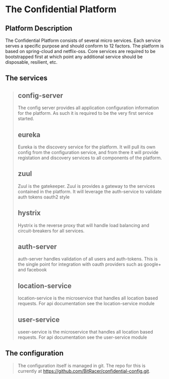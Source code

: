 The Confidential Platform
=
Platform Description
-
The Confidential Platform consists of several micro services.  Each service serves a specific purpose and should conform to 12 factors.  The platform is based on spring-cloud and netflix-oss.  Core services are required to be bootstrapped first at which point any additional service should be disposable, resilient, etc. 

The services
-
> ## config-server
> The config server provides all application configuration information for the platform.  As such it is required to be the very first service started.
> ## eureka
> Eureka is the discovery service for the platform.  It will pull its own config from the configuration service, and from there it will provide registation and discovery services to all components of the platform.
> ## zuul
> Zuul is the gatekeeper.  Zuul is provides a gateway to the services contained in the platform.  It will leverage the auth-service to validate auth tokens oauth2 style
> ## hystrix 
> Hystrix is the reverse proxy that will handle load balancing and circuit-breakers for all services.
> ## auth-server
> auth-server handles validation of all users and auth-tokens.  This is the single point for integration with oauth providers such as google+ and facebook
> ## location-service
> location-service is the microservice that handles all location based requests.  For api documentation see the location-service module
> ## user-service
> useer-service is the microservice that handles all location based requests.  For api documentation see the user-service module

The configuration
-
> The configuration itself is managed in git.  The repo for this is currently at https://github.com/BitRacer/confidential-config.git.